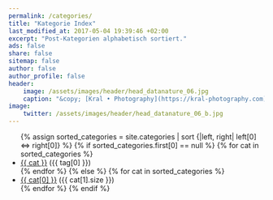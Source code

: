 ```yaml
---
permalink: /categories/
title: "Kategorie Index"
last_modified_at: 2017-05-04 19:39:46 +02:00 
excerpt: "Post-Kategorien alphabetisch sortiert."
ads: false
share: false
sitemap: false
author: false
author_profile: false 
header:
    image: /assets/images/header/head_datanature_06.jpg
    caption: "&copy; [Kral • Photography](https://kral-photography.com)"
image:
    twitter: /assets/images/header/head_datanature_06_b.jpg
---
```


<ul class="tag__list">
{% assign sorted_categories = site.categories | sort {|left, right| left[0] <=> right[0]} %}
  {% if sorted_categories.first[0] == null %}
    {% for cat in sorted_categories %}
      <li><a href="{{ site.url }}/category/{{ cat | replace:' ','-' | downcase }}/" class="tag__item"><span class="tag__name">{{ cat }}</span></a> <span class="tag__count">({{ tag[0] }})</span></li>
    {% endfor %}
  {% else %}
    {% for cat in sorted_categories %}
      <li><a href="{{ site.url }}/category/{{ cat[0] | replace:' ','-' | downcase }}/" class="tag__item"><span class="tag__name">{{ cat[0] }}</span></a> <span class="tag__count">({{ cat[1].size }})</span></li>
    {% endfor %}
  {% endif %}
</ul>

